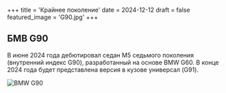 +++
title = 'Крайнее поколение'
date = 2024-12-12
draft = false
featured_image = 'G90.jpg'
+++
## БМВ G90

В июне 2024 года дебютировал седан M5 седьмого поколения (внутренний индекс G90), разработанный на основе BMW G60. В конце 2024 года будет представлена версия в кузове универсал (G91).

![BMW G90](https://media.autoexpress.co.uk/image/private/s--X-WVjvBW--/f_auto,t_content-image-full-desktop@1/v1729773746/evo/2024/10/G90%20BMW%20M5%20saloon-13.jpg)